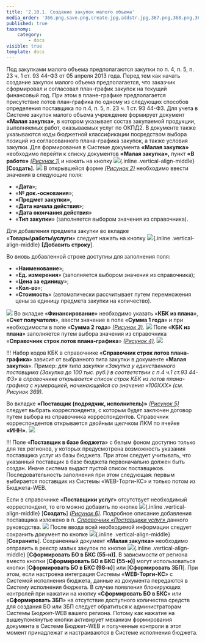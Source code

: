 ```yaml
---
title: '2.10.1. Создание закупок малого объема'
media_order: '366.png,save.png,create.jpg,addstr.jpg,367.png,368.png,369.png,370.png,371.png,form BO.jpg'
published: true
taxonomy:
    category:
        - docs
visible: true
template: docs
---
```


Под закупками малого объема предполагаются закупки по п. 4, п. 5, п. 23 ч. 1 ст. 93 44-ФЗ от 05 апреля 2013 года. 
Перед тем как начать создание закупок малого объема предполагается, что заказчик сформировал и согласовал план-график закупок на текущий финансовый год. При этом в плане-графике предполагается присутствие лотов план-графика по одному из следующих способов определения поставщика по п.4, п. 5, п. 23 ч. 1 ст. 93 44-ФЗ. 
Для учета в Системе закупок малого объема учреждение формирует документ **«Малая закупка»**, в котором указывает состав закупаемой продукции, выполняемых работ, оказываемых услуг по ОКПД2. В документе также указываются коды бюджетной классификации посредством выбора позиций из согласованного плана-графика закупок, а также условия закупки. 
Для формирования в Системе документа **«Малая закупка»** необходимо перейти к списку документов **«Малая закупка»,** пункт **«В работе»** *[(Рисунок 1)](#ris-01)*  и нажать на кнопку ![](create.jpg){.inline .vertical-align-middle} **[Создать].** 
![](366.png?id=ris-01)
В открывшейся форме *[(Рисунок 2)](#ris-02)* необходимо ввести значения в следующие поля: 
-   «**Дата**»; 
-   «**№ док.-основания**»; 
-   **«Предмет закупки»,** 
-   «**Дата начала действия**»; 
-   «**Дата окончания действия**» 
-   «**Тип закупки**» (заполняется выбором значения из справочника). 

Для добавления предмета закупки во вкладке «**Товары\\работы\\услуги**» следует нажать на кнопку ![](addstr.jpg){.inline .vertical-align-middle} **[Добавить строку**].

Во вновь добавленной строке доступны для заполнения поля: 
-   «**Наименование**»; 
-   «**Ед. измерения**» (заполняется выбором значения из справочника); 
-   «**Цена за единицу**»; 
-   «**Кол-во**»; 
-   «**Стоимость**» (автоматически рассчитывает путем перемножения цены за     единицу предмета закупки на количество). 

![](367.png?id=ris-02)
Во вкладке «**Финансирование**» необходимо указать «**КБК из плана**», «**Счет получателя**», ввести значение в поле «**Сумма 1 года**» и при необходимости в поле «**Сумма 2 года**» *[(Рисунок 3)](#ris-03)*. 
![](368.png?id=ris-03)
Поле «**КБК из плана**» заполняется путем выбора значения из справочника «**Справочник строк лотов плана-графика**» *[(Рисунок 4)](#ris-04)*. 
![](369.png?id=ris-04)

!!! Набор кодов КБК в справочнике «**Справочник строк лотов плана-графика**» зависит от выбранного типа закупки в документе «**Малая закупка**». Пример: *для типа закупки «Закупка у единственного поставщика (Закупка до 100 тыс. руб.) в соответствии с п.4 ч.1 ст.93 44-ФЗ» в справочнике открывается список строк КБК из лотов плана-графика с нумерацией, начинающейся со значения «100ХХХ» (см. Рисунок 369).* 

 Во вкладке **«Поставщик (подрядчик, исполнитель)»** *[(Рисунок 5)](#ris-05)* следует выбрать корреспондента, с которым будет заключен договор путем выбора из справочника корреспондентов. Справочник корреспондентов открывается двойным щелчком ЛКМ по ячейке **«ИНН».** 
![](370.png?id=ris-05)

!!! Поле «**Поставщик в базе бюджета**» с белым фоном доступно только для тех регионов, у которых предусмотрена возможность указания поставщика услуг из базы бюджета. При этом следует учитывать, что указанный поставщик в базе бюджета первоначально должен быть создан. Иначе система выдаст пустой список поставщиков. Последовательность заполнения при этом следующая: первым выбирается поставщик из Системы «WEB-Торги-КС» и только потом из Бюджета-WEB.

Если в справочнике «**Поставщики услуг**» отсутствует необходимый корреспондент, то его можно добавить по кнопке ![](create.jpg){.inline .vertical-align-middle} [**Создать**] *[(Рисунок 6)](#ris-06)*. Подробное описание добавления поставщика изложено в п.  [*Справочник «Поставщики услуг»* ](http://helpgz.keysystems.ru/ru/complex-operations/2-15-ispolzovanie-dostupnykh-spravochnikov-v-sisteme-web-torgi-ks/2-15-1-spravochnik-postavshiki-uslug) данного руководства.
![](371.png?id=ris-06)
После ввода всей необходимой информации следует сохранить документ по кнопке ![](save.png){.inline .vertical-align-middle} [**Сохранить**]. 
Сохраненный документ **«Малая закупка»** необходимо отправить в реестр малых закупок по кнопке ![](form%20BO.jpg){.inline .vertical-align-middle} [**Сформировать БО в БКС (55-н)]**. В зависимости от региона вместо кнопки [**Сформировать БО в БКС (55-н)]** могут использоваться кнопки [**Сформировать БО в БКС (98-н)**] или [**Сформировать ЗБП**]. При этом, если настроена интеграция Системы «**WEB-Торги-КС**» с Системой исполнения бюджета, данные из документа передаются в Систему исполнения бюджета. 
В случае появления блокирующих контролей при нажатии на кнопку «**Сформировать БО в БКС**» или «**Сформировать ЗБП**» на отсутствие доступного количества средств для создания БО или ЗБП следует обратиться к администраторам Системы Бюджет-WEB вашего региона. Потому как нажатие на вышеупомянутые кнопки активирует механизм формирования документа в Системе Бюджет-WEB и полученные контроли в этот момент принадлежат и настраиваются в Системе исполнения бюджета. 